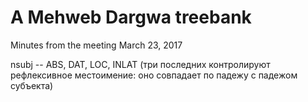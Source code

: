 # A Mehweb Dargwa treebank

Minutes from the meeting March 23, 2017

nsubj -- ABS, DAT, LOC, INLAT (три последних контролируют рефлексивное местоимение: оно совпадает по падежу с падежом субъекта)




